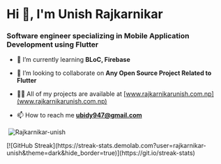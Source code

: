 <h1>Hi 👋, I'm Unish Rajkarnikar</h1>
<h3>Software engineer specializing in Mobile Application Development using Flutter</h3>

- 🌱 I’m currently learning **BLoC, Firebase**

- 👯 I’m looking to collaborate on **Any Open Source Project Related to Flutter**

- 👨‍💻 All of my projects are available at [www.rajkarnikarunish.com.np](www.rajkarnikarunish.com.np)

- 📫 How to reach me **ubidy947@gmail.com**

<p>&nbsp;<img align="center" src="https://github-readme-stats.vercel.app/api?username=Rajkarnikar-unish&show_icons=true&theme=onedark&locale=en" alt="Rajkarnikar-unish" /></p>
[![GitHub Streak](https://streak-stats.demolab.com?user=rajkarnikar-unish&theme=dark&hide_border=true)](https://git.io/streak-stats)
